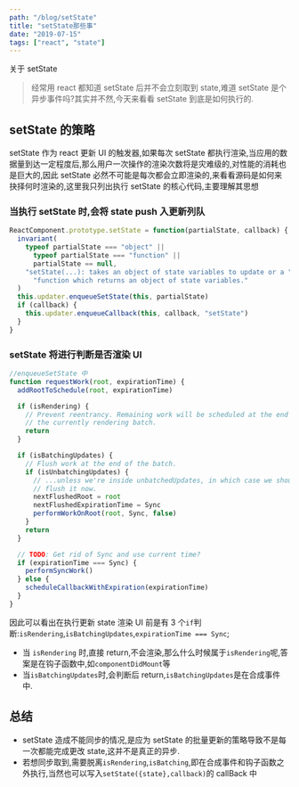 ```yaml
---
path: "/blog/setState"
title: "setState那些事"
date: "2019-07-15"
tags: ["react", "state"]
---
```


关于 setState

> 经常用 react 都知道 setState 后并不会立刻取到 state,难道 setState 是个异步事件吗?其实并不然,今天来看看 setState 到底是如何执行的.

## setState 的策略

setState 作为 react 更新 UI 的触发器,如果每次 setState 都执行渲染,当应用的数据量到达一定程度后,那么用户一次操作的渲染次数将是灾难级的,对性能的消耗也是巨大的,因此 setState 必然不可能是每次都会立即渲染的,来看看源码是如何来抉择何时渲染的,这里我只列出执行 setState 的核心代码,主要理解其思想

### 当执行 setState 时,会将 state push 入更新列队

```js
ReactComponent.prototype.setState = function(partialState, callback) {
  invariant(
    typeof partialState === "object" ||
      typeof partialState === "function" ||
      partialState == null,
    "setState(...): takes an object of state variables to update or a " +
      "function which returns an object of state variables."
  )
  this.updater.enqueueSetState(this, partialState)
  if (callback) {
    this.updater.enqueueCallback(this, callback, "setState")
  }
}
```

### setState 将进行判断是否渲染 UI

```js
//enqueueSetState 中
function requestWork(root, expirationTime) {
  addRootToSchedule(root, expirationTime)

  if (isRendering) {
    // Prevent reentrancy. Remaining work will be scheduled at the end of
    // the currently rendering batch.
    return
  }

  if (isBatchingUpdates) {
    // Flush work at the end of the batch.
    if (isUnbatchingUpdates) {
      // ...unless we're inside unbatchedUpdates, in which case we should
      // flush it now.
      nextFlushedRoot = root
      nextFlushedExpirationTime = Sync
      performWorkOnRoot(root, Sync, false)
    }
    return
  }

  // TODO: Get rid of Sync and use current time?
  if (expirationTime === Sync) {
    performSyncWork()
  } else {
    scheduleCallbackWithExpiration(expirationTime)
  }
}
```

因此可以看出在执行更新 state 渲染 UI 前是有 3 个`if`判断:`isRendering`,`isBatchingUpdates`,`expirationTime === Sync`;

- 当 `isRendering` 时,直接 return,不会渲染,那么什么时候属于`isRendering`呢,答案是在钩子函数中,如`componentDidMount`等
- 当`isBatchingUpdates`时,会判断后 return,`isBatchingUpdates`是在合成事件中.

## 总结

- setState 造成不能同步的情况,是应为 setState 的批量更新的策略导致不是每一次都能完成更改 state,这并不是真正的异步.
- 若想同步取到,需要脱离`isRendering`,`isBatching`,即在合成事件和钩子函数之外执行,当然也可以写入`setState({state},callback)`的 callBack 中

